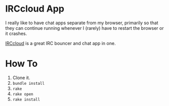 IRCcloud App
============

I really like to have chat apps separate from my browser, primarily so that
they can continue running whenever I (rarely) have to restart the browser
or it crashes.

[IRCcloud](https://www.irccloud.com) is a great IRC bouncer and chat app in
one.

How To
======

1. Clone it.
2. `bundle install`
3. `rake`
4. `rake open`
5. `rake install`
